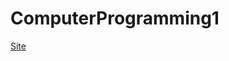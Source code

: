 # ComputerProgramming1
[Site](https://sites.google.com/gapps.ntnu.edu.tw/neokent/teaching/2022fall-computer-programming-i?authuser=0)

